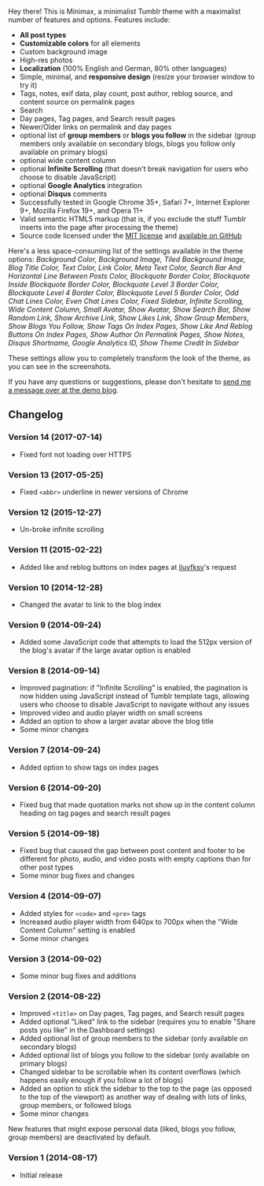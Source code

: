 Hey there! This is Minimax, a minimalist Tumblr theme with a maximalist number of features and options. Features include:

* **All post types**
* **Customizable colors** for all elements
* Custom background image
* High-res photos
* **Localization** (100% English and German, 80% other languages)
* Simple, minimal, and **responsive design** (resize your browser window to try it)
* Tags, notes, exif data, play count, post author, reblog source, and content source on permalink pages
* Search
* Day pages, Tag pages, and Search result pages
* Newer/Older links on permalink and day pages
* optional list of **group members** or **blogs you follow** in the sidebar (group members only available on secondary blogs, blogs you follow only available on primary blogs)
* optional wide content column
* optional **Infinite Scrolling** (that doesn't break navigation for users who choose to disable JavaScript)
* optional **Google Analytics** integration
* optional **Disqus** comments
* Successfully tested in Google Chrome 35+, Safari 7+, Internet Explorer 9+, Mozilla Firefox 19+, and Opera 11+
* Valid semantic HTML5 markup (that is, if you exclude the stuff Tumblr inserts into the page after processing the theme)
* Source code licensed under the [MIT license](https://github.com/doersino/Tumblr-Themes#license-mit) and [available on GitHub](https://github.com/doersino/Tumblr-Themes)

Here's a less space-consuming list of the settings available in the theme options: *Background Color, Background Image, Tiled Background Image, Blog Title Color, Text Color, Link Color, Meta Text Color, Search Bar And Horizontal Line Between Posts Color, Blockquote Border Color, Blockquote Inside Blockquote Border Color, Blockquote Level 3 Border Color, Blockquote Level 4 Border Color, Blockquote Level 5 Border Color, Odd Chat Lines Color, Even Chat Lines Color, Fixed Sidebar, Infinite Scrolling, Wide Content Column, Small Avatar, Show Avatar, Show Search Bar, Show Random Link, Show Archive Link, Show Likes Link, Show Group Members, Show Blogs You Follow, Show Tags On Index Pages, Show Like And Reblog Buttons On Index Pages, Show Author On Permalink Pages, Show Notes, Disqus Shortname, Google Analytics ID, Show Theme Credit In Sidebar*

These settings allow you to completely transform the look of the theme, as you can see in the screenshots.

If you have any questions or suggestions, please don't hesitate to [send me a message over at the demo blog](http://minimaxtheme.tumblr.com/ask).

## Changelog

### Version 14 (2017-07-14)
* Fixed font not loading over HTTPS

### Version 13 (2017-05-25)
* Fixed `<abbr>` underline in newer versions of Chrome

### Version 12 (2015-12-27)
* Un-broke infinite scrolling

### Version 11 (2015-02-22)
* Added like and reblog buttons on index pages at [iluvfksy](http://iluvfksy.tumblr.com)'s request

### Version 10 (2014-12-28)
* Changed the avatar to link to the blog index

### Version 9 (2014-09-24)
* Added some JavaScript code that attempts to load the 512px version of the blog's avatar if the large avatar option is enabled

### Version 8 (2014-09-14)
* Improved pagination: if "Infinite Scrolling" is enabled, the pagination is now hidden using JavaScript instead of Tumblr template tags, allowing users who choose to disable JavaScript to navigate without any issues
* Improved video and audio player width on small screens
* Added an option to show a larger avatar above the blog title
* Some minor changes

### Version 7 (2014-09-24)
* Added option to show tags on index pages

### Version 6 (2014-09-20)
* Fixed bug that made quotation marks not show up in the content column heading on tag pages and search result pages

### Version 5 (2014-09-18)
* Fixed bug that caused the gap between post content and footer to be different for photo, audio, and video posts with empty captions than for other post types
* Some minor bug fixes and changes

### Version 4 (2014-09-07)
* Added styles for `<code>` and `<pre>` tags
* Increased audio player width from 640px to 700px when the "Wide Content Column" setting is enabled
* Some minor changes

### Version 3 (2014-09-02)
* Some minor bug fixes and additions

### Version 2 (2014-08-22)
* Improved `<title>` on Day pages, Tag pages, and Search result pages
* Added optional "Liked" link to the sidebar (requires you to enable "Share posts you like" in the Dashboard settings)
* Added optional list of group members to the sidebar (only available on secondary blogs)
* Added optional list of blogs you follow to the sidebar (only available on primary blogs)
* Changed sidebar to be scrollable when its content overflows (which happens easily enough if you follow a lot of blogs)
* Added an option to stick the sidebar to the top to the page (as opposed to the top of the viewport) as another way of dealing with lots of links, group members, or followed blogs
* Some minor changes

New features that might expose personal data (liked, blogs you follow, group members) are deactivated by default.

### Version 1 (2014-08-17)
* Initial release
